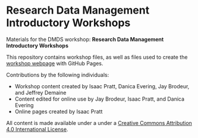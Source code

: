 # Research Data Management Introductory Workshops
Materials for the DMDS workshop: **Research Data Management Introductory Workshops**  

This repository contains workshop files, as well as files used to create the [workshop webpage](https://scds.github.io/intro-rdm) with GitHub Pages.


Contributions by the following individuals:
- Workshop content created by Isaac Pratt, Danica Evering, Jay Brodeur, and Jeffrey Demaine
- Content edited for online use by Jay Brodeur, Isaac Pratt, and Danica Evering
- Online pages created by Isaac Pratt


All content is made available under a under a [Creative Commons Attribution 4.0 International License](https://creativecommons.org/licenses/by/4.0/). 
